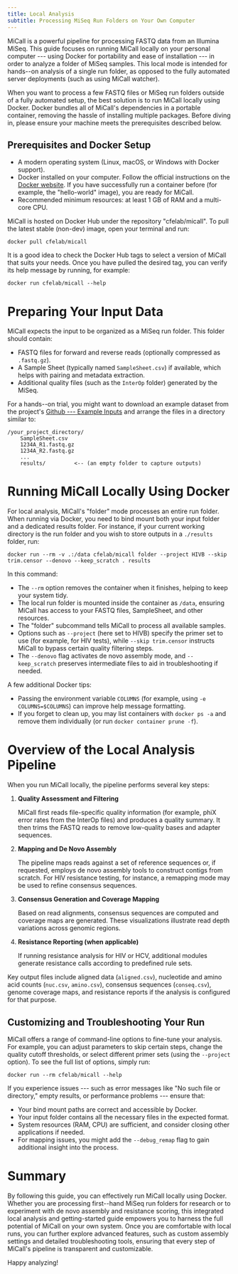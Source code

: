 ```yaml
---
title: Local Analysis
subtitle: Processing MiSeq Run Folders on Your Own Computer
---
```


MiCall is a powerful pipeline for processing FASTQ data from an
Illumina MiSeq. This guide focuses on running MiCall locally on your
personal computer --- using Docker for portability and ease of
installation --- in order to analyze a folder of MiSeq samples. This
local mode is intended for hands--on analysis of a single run folder,
as opposed to the fully automated server deployments (such as using
MiCall watcher).

When you want to process a few FASTQ files or MiSeq run folders
outside of a fully automated setup, the best solution is to run MiCall
locally using Docker. Docker bundles all of MiCall's dependencies in a
portable container, removing the hassle of installing multiple
packages. Before diving in, please ensure your machine meets the
prerequisites described below.

## Prerequisites and Docker Setup

- A modern operating system (Linux, macOS, or Windows with Docker
  support).
- Docker installed on your computer. Follow the official instructions
  on the [Docker website](https://docs.docker.com/get-docker/). If you
  have successfully run a container before (for example, the
  "hello-world" image), you are ready for MiCall.
- Recommended minimum resources: at least 1 GB of RAM and a multi-core
  CPU.

MiCall is hosted on Docker Hub under the repository
"cfelab/micall". To pull the latest stable (non-dev) image, open your
terminal and run:

```shell
docker pull cfelab/micall
```

It is a good idea to check the Docker Hub tags to select a version of
MiCall that suits your needs. Once you have pulled the desired tag,
you can verify its help message by running, for example:

```shell
docker run cfelab/micall --help
```

# Preparing Your Input Data

MiCall expects the input to be organized as a MiSeq run folder. This folder should contain:

- FASTQ files for forward and reverse reads (optionally compressed as `.fastq.gz`).
- A Sample Sheet (typically named `SampleSheet.csv`) if available, which helps with pairing and metadata extraction.
- Additional quality files (such as the `InterOp` folder) generated by the MiSeq.

For a hands--on trial, you might want to download an example dataset from the project's [Github --- Example Inputs](https://github.com/cfe-lab/MiCall/tree/example-inputs) and arrange the files in a directory similar to:

```plaintext
/your_project_directory/
    SampleSheet.csv
    1234A_R1.fastq.gz
    1234A_R2.fastq.gz
    ...
    results/         <-- (an empty folder to capture outputs)
```

# Running MiCall Locally Using Docker

For local analysis, MiCall's "folder" mode processes an entire run
folder. When running via Docker, you need to bind mount both your
input folder and a dedicated results folder. For instance, if your
current working directory is the run folder and you wish to store
outputs in a `./results` folder, run:

```shell
docker run --rm -v .:/data cfelab/micall folder --project HIVB --skip trim.censor --denovo --keep_scratch . results
```

In this command:

- The `--rm` option removes the container when it finishes, helping to
  keep your system tidy.
- The local run folder is mounted inside the container as `/data`,
  ensuring MiCall has access to your FASTQ files, SampleSheet, and
  other resources.
- The "folder" subcommand tells MiCall to process all available
  samples.
- Options such as `--project` (here set to HIVB) specify the primer
  set to use (for example, for HIV tests), while `--skip trim.censor`
  instructs MiCall to bypass certain quality filtering steps.
- The `--denovo` flag activates de novo assembly mode, and
  `--keep_scratch` preserves intermediate files to aid in
  troubleshooting if needed.

A few additional Docker tips:

- Passing the environment variable `COLUMNS` (for example, using `-e
  COLUMNS=$COLUMNS`) can improve help message formatting.
- If you forget to clean up, you may list containers with `docker ps
  -a` and remove them individually (or run `docker container prune
  -f`).

# Overview of the Local Analysis Pipeline

When you run MiCall locally, the pipeline performs several key steps:

1. **Quality Assessment and Filtering**

   MiCall first reads file-specific quality information (for example,
   phiX error rates from the InterOp files) and produces a quality
   summary. It then trims the FASTQ reads to remove low-quality bases
   and adapter sequences.

2. **Mapping and De Novo Assembly**

   The pipeline maps reads against a set of reference sequences or, if
   requested, employs de novo assembly tools to construct contigs from
   scratch. For HIV resistance testing, for instance, a remapping mode
   may be used to refine consensus sequences.

3. **Consensus Generation and Coverage Mapping**

   Based on read alignments, consensus sequences are computed and
   coverage maps are generated. These visualizations illustrate read
   depth variations across genomic regions.

4. **Resistance Reporting (when applicable)**

   If running resistance analysis for HIV or HCV, additional modules
   generate resistance calls according to predefined rule sets.

Key output files include aligned data (`aligned.csv`), nucleotide and
amino acid counts (`nuc.csv`, `amino.csv`), consensus sequences
(`conseq.csv`), genome coverage maps, and resistance reports if the
analysis is configured for that purpose.

## Customizing and Troubleshooting Your Run

MiCall offers a range of command-line options to fine-tune your
analysis. For example, you can adjust parameters to skip certain
steps, change the quality cutoff thresholds, or select different
primer sets (using the `--project` option). To see the full list of
options, simply run:

```shell
docker run --rm cfelab/micall --help
```

If you experience issues --- such as error messages like "No such file
or directory," empty results, or performance problems --- ensure that:

- Your bind mount paths are correct and accessible by Docker.
- Your input folder contains all the necessary files in the expected
  format.
- System resources (RAM, CPU) are sufficient, and consider closing
  other applications if needed.
- For mapping issues, you might add the `--debug_remap` flag to gain
  additional insight into the process.

# Summary

By following this guide, you can effectively run MiCall locally using
Docker. Whether you are processing first--hand MiSeq run folders for
research or to experiment with de novo assembly and resistance
scoring, this integrated local analysis and getting-started guide
empowers you to harness the full potential of MiCall on your own
system. Once you are comfortable with local runs, you can further
explore advanced features, such as custom assembly settings and
detailed troubleshooting tools, ensuring that every step of MiCall's
pipeline is transparent and customizable.

Happy analyzing!
